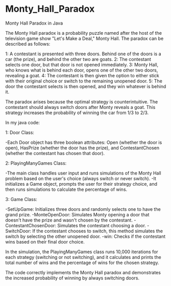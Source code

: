 # Monty_Hall_Paradox
Monty Hall Paradox in Java


The Monty Hall paradox is a probability puzzle named after the host of the television game show "Let's Make a Deal," Monty Hall. The paradox can be described as follows:

1: A contestant is presented with three doors. Behind one of the doors is a car (the prize), and behind the other two are goats.
2: The contestant selects one door, but that door is not opened immediately.
3: Monty Hall, who knows what is behind each door, opens one of the other two doors, revealing a goat.
4: The contestant is then given the option to either stick with their original choice or switch to the remaining unopened door.
5: The door the contestant selects is then opened, and they win whatever is behind it.


The paradox arises because the optimal strategy is counterintuitive. The contestant should always switch doors after Monty reveals a goat. This strategy increases the probability of winning the car from 1/3 to 2/3.

In my java code:

1: Door Class:

-Each Door object has three boolean attributes: Open (whether the door is open), HasPrize (whether the door has the prize), and ContestantChosen (whether the contestant has chosen that door).

2: PlayingManyGames Class:

-The main class handles user input and runs simulations of the Monty Hall problem based on the user's choice (always switch or never switch).
-It initializes a Game object, prompts the user for their strategy choice, and then runs simulations to calculate the percentage of wins.


3: Game Class:

-SetUpGame: Initializes three doors and randomly selects one to have the grand prize.
-MonteOpenDoor: Simulates Monty opening a door that doesn't have the prize and wasn't chosen by the contestant.
-ContestantChosenDoor: Simulates the contestant choosing a door.
-SwitchDoor: If the contestant chooses to switch, this method simulates the switch by selecting the other unopened door.
-win: Checks if the contestant wins based on their final door choice.


In the simulation, the PlayingManyGames class runs 10,000 iterations for each strategy (switching or not switching), and it calculates and prints the total number of wins and the percentage of wins for the chosen strategy.

The code correctly implements the Monty Hall paradox and demonstrates the increased probability of winning by always switching doors.

